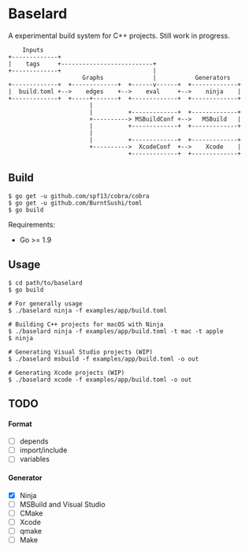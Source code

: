 # Baselard

A experimental build system for C++ projects. Still work in progress.

```
    Inputs
+-------------+
|    tags     +--------------------------+
+-------------+                          |
                     Graphs              |           Generators
+-------------+  +-------------+  +------v------+  +-------------+
|  build.toml +-->    edges    +-->    eval     +-->    ninja    |
+-------------+  +-----+-------+  +-------------+  +-------------+
                       |
                       |          +-------------+  +-------------+
                       +----------> MSBuildConf +-->   MSBuild   |
                       |          +-------------+  +-------------+
                       |
                       |          +-------------+  +-------------+
                       +---------->  XcodeConf  +-->    Xcode    |
                                  +-------------+  +-------------+

```

## Build

```shell
$ go get -u github.com/spf13/cobra/cobra
$ go get -u github.com/BurntSushi/toml
$ go build
```

Requirements:

- Go >= 1.9

## Usage

```shell
$ cd path/to/baselard
$ go build

# For generally usage
$ ./baselard ninja -f examples/app/build.toml

# Building C++ projects for macOS with Ninja
$ ./baselard ninja -f examples/app/build.toml -t mac -t apple
$ ninja

# Generating Visual Studio projects (WIP)
$ ./baselard msbuild -f examples/app/build.toml -o out

# Generating Xcode projects (WIP)
$ ./baselard xcode -f examples/app/build.toml -o out
```

## TODO

#### Format

- [ ] depends
- [ ] import/include
- [ ] variables

#### Generator

- [x] Ninja
- [ ] MSBuild and Visual Studio
- [ ] CMake
- [ ] Xcode
- [ ] qmake
- [ ] Make
